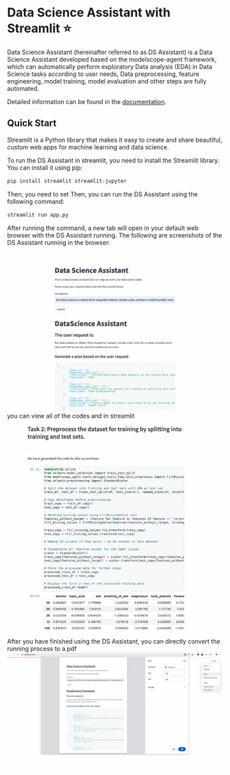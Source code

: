 # Data Science Assistant with Streamlit ⭐
Data Science Assistant (hereinafter referred to as DS Assistant) is a Data Science Assistant developed based on the modelscope-agent framework, which can automatically perform exploratory Data analysis (EDA) in Data Science tasks according to user needs, Data preprocessing, feature engineering, model training, model evaluation and other steps are fully automated.

Detailed information can be found in the [documentation](../../docs/source/agents/data_science_assistant.md).

## Quick Start
Streamlit is a Python library that makes it easy to create and share beautiful, custom web apps for machine learning and data science.

To run the DS Assistant in streamlit, you need to install the Streamlit library. You can install it using pip:
```bash
pip install streamlit streamlit-jupyter
```
Then, you need to set
Then, you can run the DS Assistant using the following command:
```bash
streamlit run app.py
```

After running the command, a new tab will open in your default web browser with the DS Assistant running.
The following are screenshots of the DS Assistant running in the browser:

![img_2.png](../../resources/data_science_assistant_streamlit_1.png)
you can view all of the codes and  in streamlit
![img_3.png](../../resources/data_science_assistant_streamlit_2.png)
After you have finished using the DS Assistant, you can directly convert the running process to a pdf
![img_5.png](../../resources/data_science_assistant_streamlit_3.png)
